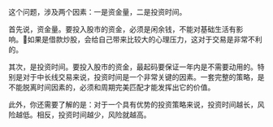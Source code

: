 

这个问题，涉及两个因素：一是资金量，二是投资时间。

首先说，资金量。要投入股市的资金，必须是闲余钱，不能对基础生活有影响。如果是借款炒股，会给自己带来比较大的心理压力，这对于交易是非常不利的。

其次，是投资时间。要投入股市的资金，最起码要保证一年内是不需要动用的。特别是对于中长线交易来说，投资时间是一个非常关键的因素。一套完整的策略，是不能脱离时间因素的，必须和周期完美匹配才能发挥出它的价值。

此外，你还需要了解的是：对于一个具有优势的投资策略来说，投资时间越长，风险越低。相反，投资时间越少，风险就越高。
